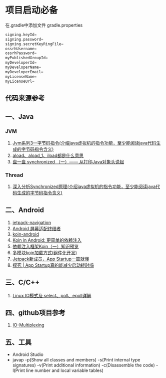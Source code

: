 
# 项目启动必备

在.gradle中添加文件 gradle.properties
```gradle
signing.keyId=
signing.password=
signing.secretKeyRingFile=
ossrhUsername=
ossrhPassword=
myPublishedGroupId=
myDeveloperId=
myDeveloperName=
myDeveloperEmail=
myLicenseName=
myLicenseUrl=
```

代码来源参考
-----------------

## 一、Java


### JVM

1. [Jvm系列3—字节码指令(介绍java虚拟机的指令功能，至少能阅读java代码生成的字节码指令含义)](http://gityuan.com/2015/10/24/jvm-bytecode-grammar/)
2. [aload、aload_1、iload都是什么意思](https://blog.csdn.net/qq_27416233/article/details/90018541)
3. [盘一盘 synchronized （一）—— 从打印Java对象头说起](https://www.cnblogs.com/LemonFive/p/11246086.html)

### Thread

1. [深入分析Synchronized原理(介绍java虚拟机的指令功能，至少能阅读java代码生成的字节码指令含义)](https://www.cnblogs.com/aspirant/p/11470858.html)



## 二、Android
1. [jetpack-navigation](https://developer.android.google.cn/jetpack/androidx/releases/navigation)
2. [Android 屏幕适配终结者](https://blankj.com/2018/12/18/android-adapt-screen-killer/)
3. [koin-android](https://insert-koin.io/docs/reference/koin-android)
4. [Koin in Android: 更简单的依赖注入](https://juejin.cn/post/6844904202586554382)
5. [依赖注入框架Koin（一）知识预览](https://www.csdn.net/tags/MtTaIg4sNjgwMzM2LWJsb2cO0O0O.html)
5. [多模块koin加载方式(组件化开发)](https://insert-koin.io/docs/reference/koin-core/start-koin/)
5. [Jetpack新成员，App Startup一篇就懂](https://blog.csdn.net/guolin_blog/article/details/108026357)
5. [探究 | App Startup真的能减少启动耗时吗](https://cloud.tencent.com/developer/article/1765027)

## 三、C/C++

1. [Linux IO模式及 select、poll、epoll详解](https://segmentfault.com/a/1190000003063859)


## 四、github项目参考

1. [IO-Multiplexing](https://github.com/Liu-YT/IO-Multiplexing)

## 五、工具

* Android Studio
* javap -p(Show all classes and members) -s(Print internal type signatures) -v(Print additional information) -c(Disassemble the code) -l(Print line number and local variable tables)